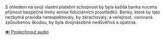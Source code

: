 
S ohledem na svoji vlastní platební schopnost by byla každá banka nucena přijmout bezpečné limity emise fiduciárních prostředků. Banky, které by tato nezbytná pravidla nerespektovaly, by zkrachovaly, a veřejnost, varovaná způsobenou škodou, by byla dvojnásobně nedůvěřivá a opatrná.

[🔊 Poslechnout audio](/data/7-paragraphs/audio/chapter_81/para_004-S-ohledem-na-svoji-vlastn-platebn-schopnost-by-b.mp3)
